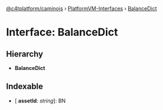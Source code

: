 [@c4tplatform/caminojs](../api.md) › [PlatformVM-Interfaces](../modules/platformvm_interfaces.md) › [BalanceDict](platformvm_interfaces.balancedict.md)

# Interface: BalanceDict

## Hierarchy

* **BalanceDict**

## Indexable

* \[ **assetId**: *string*\]: BN

